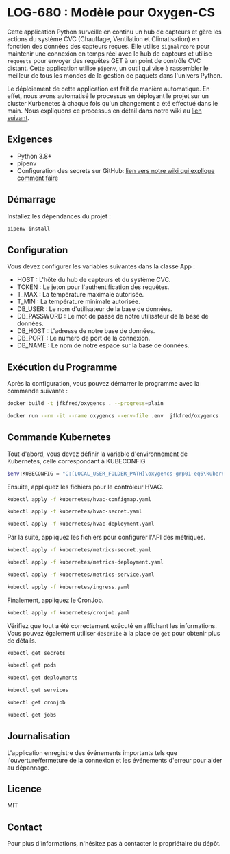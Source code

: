 # LOG-680 : Modèle pour Oxygen-CS

Cette application Python surveille en continu un hub de capteurs et gère les actions du système CVC (Chauffage, Ventilation et Climatisation) en fonction des données des capteurs reçues. Elle utilise `signalrcore` pour maintenir une connexion en temps réel avec le hub de capteurs et utilise `requests` pour envoyer des requêtes GET à un point de contrôle CVC distant. Cette application utilise `pipenv`, un outil qui vise à rassembler le meilleur de tous les mondes de la gestion de paquets dans l'univers Python.

Le déploiement de cette application est fait de manière automatique. En effet, nous avons automatisé le processus en déployant le projet sur un cluster Kurbenetes à chaque fois qu'un changement a été effectué dans le main. Nous expliquons ce processus en détail dans notre wiki au [lien suivant](https://github.com/Qcsmocker/oxygencs-grp01-eq6/wiki/Kubernetes#d%C3%A9ploiements-kubernetes).

## Exigences

- Python 3.8+
- pipenv
- Configuration des secrets sur GitHub: [lien vers notre wiki qui explique comment faire](https://github.com/Qcsmocker/oxygencs-grp01-eq6/wiki/Kubernetes#mise-en-place-des-configmaps-et-secrets-sur-kubernetes)

## Démarrage

Installez les dépendances du projet :

```bash
pipenv install
```

## Configuration

Vous devez configurer les variables suivantes dans la classe App :

- HOST : L'hôte du hub de capteurs et du système CVC.
- TOKEN : Le jeton pour l'authentification des requêtes.
- T_MAX : La température maximale autorisée.
- T_MIN : La température minimale autorisée.
- DB_USER : Le nom d'utilisateur de la base de données.
- DB_PASSWORD : Le mot de passe de notre utilisateur de la base de données.
- DB_HOST : L'adresse de notre base de données.
- DB_PORT : Le numéro de port de la connexion.
- DB_NAME : Le nom de notre espace sur la base de données.

## Exécution du Programme

Après la configuration, vous pouvez démarrer le programme avec la commande suivante :

```bash
docker build -t jfkfred/oxygencs . --progress=plain

docker run --rm -it --name oxygencs --env-file .env  jfkfred/oxygencs
```

## Commande Kubernetes

Tout d'abord, vous devez définir la variable d'environnement de Kubernetes, celle correspondant à KUBECONFIG

```sh
$env:KUBECONFIG = "C:[LOCAL_USER_FOLDER_PATH]\oxygencs-grp01-eq6\kubernetes\kubeconfig.yaml"
```

Ensuite, appliquez les fichiers pour le contrôleur HVAC.

```bash
kubectl apply -f kubernetes/hvac-configmap.yaml

kubectl apply -f kubernetes/hvac-secret.yaml

kubectl apply -f kubernetes/hvac-deployment.yaml
```

Par la suite, appliquez les fichiers pour configurer l'API des métriques.

```bash
kubectl apply -f kubernetes/metrics-secret.yaml

kubectl apply -f kubernetes/metrics-deployment.yaml

kubectl apply -f kubernetes/metrics-service.yaml

kubectl apply -f kubernetes/ingress.yaml
```

Finalement, appliquez le CronJob.

```bash
kubectl apply -f kubernetes/cronjob.yaml
```

Vérifiez que tout a été correctement exécuté en affichant les informations. Vous pouvez également utiliser `describe` à la place de `get` pour obtenir plus de détails.

```bash
kubectl get secrets

kubectl get pods

kubectl get deployments

kubectl get services

kubectl get cronjob

kubectl get jobs
```

## Journalisation

L'application enregistre des événements importants tels que l'ouverture/fermeture de la connexion et les événements d'erreur pour aider au dépannage.

## Licence

MIT

## Contact

Pour plus d'informations, n'hésitez pas à contacter le propriétaire du dépôt.
